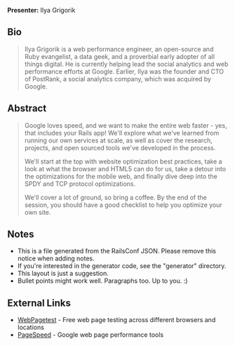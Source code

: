 **Presenter:** Ilya Grigorik

## Bio

> Ilya Grigorik is a web performance engineer, an open-source and Ruby evangelist, a data geek, and a proverbial early adopter of all things digital. He is currently helping lead the social analytics and web performance efforts at Google. Earlier, Ilya was the founder and CTO of PostRank, a social analytics company, which was acquired by Google.

## Abstract

> Google loves speed, and we want to make the entire web faster - yes, that includes your Rails app! We'll explore what we've learned from running our own services at scale, as well as cover the research, projects, and open sourced tools we've developed in the process. 
>
> We'll start at the top with website optimization best practices, take a look at what the browser and HTML5 can do for us, take a detour into the optimizations for the mobile web, and finally dive deep into the SPDY and TCP protocol optimizations. 
>
> We'll cover a lot of ground, so bring a coffee. By the end of the session, you should have a good checklist to help you optimize your own site.

## Notes

* This is a file generated from the RailsConf JSON.  Please remove this notice when adding notes.
* If you're interested in the generator code, see the "generator" directory.
* This layout is just a suggestion.
* Bullet points might work well.  Paragraphs too.  Up to you.  :)

## External Links

* [WebPagetest](http://www.webpagetest.org/) - Free web page testing across different browsers and locations
* [PageSpeed](https://developers.google.com/speed/pagespeed/) - Google web page performance tools